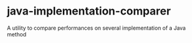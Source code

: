 # java-implementation-comparer
A utility to compare performances on several implementation of a Java method
